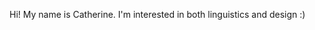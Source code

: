 Hi! My name is Catherine.
I'm interested in both linguistics and design :)

<!---
catherinetww/catherinetww is a ✨ special ✨ repository because its `README.md` (this file) appears on your GitHub profile.
You can click the Preview link to take a look at your changes.
--->
